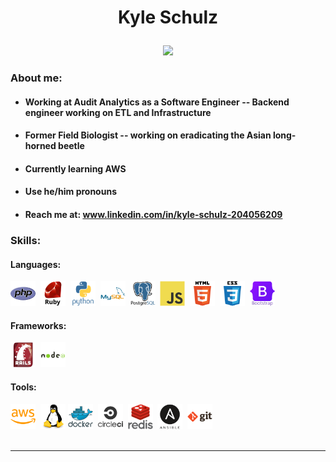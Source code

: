 # <p align='center'>Kyle Schulz</p>

  <p align="center">
  <a href="https://github.com/kylejschulz">
    <img src="https://img.shields.io/badge/Software Engineer%20-3B4252?style=for-the-badge"/>
  </a>
</p>
<!--   ![badge align='center'](https://img.shields.io/badge/Kyle%20Schulz-Software%20Developer-blue)  -->

### About me:
- #### Working at Audit Analytics as a Software Engineer -- Backend engineer working on ETL and Infrastructure
- #### Former Field Biologist -- working on eradicating the Asian long-horned beetle
- #### Currently learning AWS
- #### Use he/him pronouns
- #### Reach me at: www.linkedin.com/in/kyle-schulz-204056209


### Skills: 

#### Languages:

<div>
  <img src="https://github.com/devicons/devicon/blob/master/icons/php/php-original.svg" title="PHP" alt="PHP" width="40" height="40"/>&nbsp;
  <img src="https://github.com/devicons/devicon/blob/master/icons/ruby/ruby-original-wordmark.svg" title="Ruby" alt="Ruby" width="40" height="40"/>&nbsp;
  <img src="https://github.com/devicons/devicon/blob/master/icons/python/python-original-wordmark.svg" title="Python" alt="Python" width="40" height="40"/>&nbsp;
  <img src="https://github.com/devicons/devicon/blob/master/icons/mysql/mysql-original-wordmark.svg" title="MySQL" alt="MySQL" width="40" height="40"/>&nbsp;
  <img src="https://github.com/devicons/devicon/blob/master/icons/postgresql/postgresql-original-wordmark.svg" title="PostgreSQL"  alt="PostgreSQL" width="40" height="40"/>&nbsp;
  <img src="https://github.com/devicons/devicon/blob/master/icons/javascript/javascript-original.svg" title="JavaScript" alt="JavaScript" width="40" height="40"/>&nbsp;
  <img src="https://github.com/devicons/devicon/blob/master/icons/html5/html5-original-wordmark.svg" title="Html5" alt="Html5" width="40" height="40"/>&nbsp;
  <img src="https://github.com/devicons/devicon/blob/master/icons/css3/css3-original-wordmark.svg" title="CSS3" alt="CSS3" width="40" height="40"/>&nbsp;
  <img src="https://github.com/devicons/devicon/blob/master/icons/bootstrap/bootstrap-original-wordmark.svg" title="Bootstrap" alt="Bootstrap" width="40" height="40"/>&nbsp;
</div>

#### Frameworks:
<div>
  <img src="https://github.com/devicons/devicon/blob/master/icons/rails/rails-original-wordmark.svg" title="Rails"  alt="Rails" width="40" height="40"/>&nbsp;
  <img src="https://github.com/devicons/devicon/blob/master/icons/nodejs/nodejs-original-wordmark.svg" title="NodeJS" alt="NodeJS" width="40" height="40"/>&nbsp;
</div>
  
#### Tools:  
<div>
   <img src="https://github.com/devicons/devicon/blob/master/icons/amazonwebservices/amazonwebservices-plain-wordmark.svg" title="AWS" alt="AWS" width="40" height="40"/>&nbsp;
   <img src="https://github.com/devicons/devicon/blob/master/icons/linux/linux-original.svg" title="Linux" **alt="Linux" width="40" height="40"/>
   <img src="https://github.com/devicons/devicon/blob/master/icons/docker/docker-original-wordmark.svg" title="Docker"  alt="Docker" width="40" height="40"/>&nbsp;
   <img src="https://github.com/devicons/devicon/blob/master/icons/circleci/circleci-plain-wordmark.svg" title="CircleCI"  alt="CircleCI" width="40" height="40"/>&nbsp;
   <img src="https://github.com/devicons/devicon/blob/master/icons/redis/redis-original-wordmark.svg" title="Redis"  alt="Redis" width="40" height="40"/>&nbsp;
   <img src="https://github.com/devicons/devicon/blob/master/icons/ansible/ansible-original-wordmark.svg" title="Ansible"  alt="Ansible" width="40" height="40"/>&nbsp;
   <img src="https://github.com/devicons/devicon/blob/master/icons/git/git-original-wordmark.svg" title="Git" **alt="Git" width="40" height="40"/>
</div>
  
<br>
<hr>
